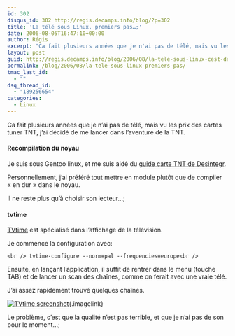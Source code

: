 ```yaml
---
id: 302
disqus_id: 302 http://regis.decamps.info/blog/?p=302
title: 'La télé sous Linux, premiers pas…;'
date: 2006-08-05T16:47:10+00:00
author: Régis
excerpt: "Ca fait plusieurs années que je n'ai pas de télé, mais vu les prix des cartes tuner TNT, j'ai décidé de me lancer dans l'aventure de la TNT. Sous linux, c'est plus fun..."
layout: post
guid: http://regis.decamps.info/blog/2006/08/la-tele-sous-linux-cest-de-la-bombe/
permalink: /blog/2006/08/la-tele-sous-linux-premiers-pas/
tmac_last_id:
  - ""
dsq_thread_id:
  - "189256654"
categories:
  - Linux
---
```

Ca fait plusieurs années que je n’ai pas de télé, mais vu les prix des cartes tuner TNT, j’ai décidé de me lancer dans l’aventure de la TNT.

#### Recompilation du noyau

Je suis sous Gentoo linux, et me suis aidé du [guide carte TNT de Desintegr](http://desintegr.eu.org/wordpress/2006/01/27/hauppauge-wintv-hvr-1100-et-linux-partie-1/).

Personnellement, j’ai préféré tout mettre en module plutôt que de compiler « en dur » dans le noyau.

Il ne reste plus qu’à choisir son lecteur…;

#### tvtime

[TVtime](http://tvtime.sourceforge.net/) est spécialisé dans l’affichage de la télévision. 

Je commence la configuration avec:
  
`<br />
tvtime-configure --norm=pal --frequencies=europe<br />
` 

Ensuite, en lançant l’application, il suffit de rentrer dans le menu (touche TAB) et de lancer un scan des chaînes, comme on ferait avec une vraie télé.

J’ai assez rapidement trouvé quelques chaînes.
  
[<img id="image303" src="http://regis.decamps.info/blog/wp-content/uploads/2006/08/capture6.thumbnail.png" alt="TVtime screenshot" />](http://regis.decamps.info/blog/wp-content/uploads/2006/08/capture6.png "TVtime screenshot"){.imagelink}
  
Le problème, c’est que la qualité n’est pas terrible, et que je n’ai pas de son pour le moment…;
